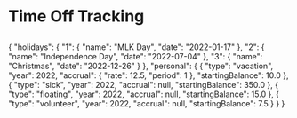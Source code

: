 # Time Off Tracking

##

{
    "holidays": {
        "1": { "name": "MLK Day", "date": "2022-01-17" },
        "2": { "name": "Independence Day", "date": "2022-07-04" },
        "3": { "name": "Christmas", "date": "2022-12-26" }
    },
    "personal": {
        {
            "type": "vacation",
            "year": 2022,
            "accrual": {
                "rate": 12.5,
                "period": 1
            },
            "startingBalance": 10.0
        },
        {
            "type": "sick",
            "year": 2022,
            "accrual": null,
            "startingBalance": 350.0
        },
        {
            "type": "floating",
            "year": 2022,
            "accrual": null,
            "startingBalance": 15.0
        },
        {
            "type": "volunteer",
            "year": 2022,
            "accrual": null,
            "startingBalance": 7.5
        }
    }
}
